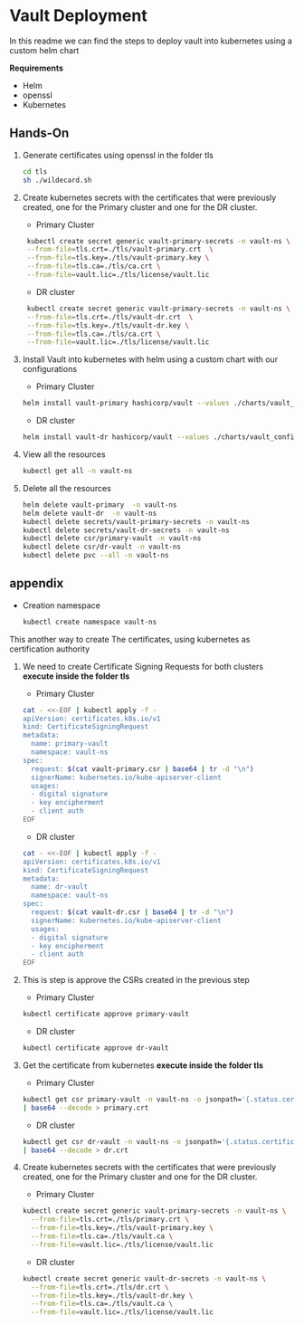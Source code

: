# Vault Deployment

In this readme we can find the steps to deploy vault into kubernetes using a custom helm chart

**Requirements**

- Helm
- openssl
- Kubernetes


## Hands-On

1. Generate certificates using openssl in the folder tls

    ```bash
    cd tls
    sh ./wildecard.sh
    ```

2. Create kubernetes secrets with the certificates that were previously created, one for the Primary cluster and one for the DR cluster.

    - Primary Cluster
    
    ```bash     
     kubectl create secret generic vault-primary-secrets -n vault-ns \
     --from-file=tls.crt=./tls/vault-primary.crt  \
     --from-file=tls.key=./tls/vault-primary.key \
     --from-file=tls.ca=./tls/ca.crt \
     --from-file=vault.lic=./tls/license/vault.lic 
    ```

    - DR cluster
    
    ```bash     
     kubectl create secret generic vault-primary-secrets -n vault-ns \
     --from-file=tls.crt=./tls/vault-dr.crt  \
     --from-file=tls.key=./tls/vault-dr.key \
     --from-file=tls.ca=./tls/ca.crt \
     --from-file=vault.lic=./tls/license/vault.lic 
    ```

3. Install Vault into kubernetes with helm using a custom chart with our configurations
   
    - Primary Cluster
    
    ```bash     
    helm install vault-primary hashicorp/vault --values ./charts/vault_config_primary.yml -n vault-ns
    ```

    - DR cluster
    
    ```bash     
    helm install vault-dr hashicorp/vault --values ./charts/vault_config_dr.yml -n vault-ns
    ```

4. View all the resources
   
    ```bash     
    kubectl get all -n vault-ns
    ```

5. Delete all the resources
   
    ```bash     
    helm delete vault-primary  -n vault-ns
    helm delete vault-dr  -n vault-ns
    kubectl delete secrets/vault-primary-secrets -n vault-ns
    kubectl delete secrets/vault-dr-secrets -n vault-ns
    kubectl delete csr/primary-vault -n vault-ns
    kubectl delete csr/dr-vault -n vault-ns
    kubectl delete pvc --all -n vault-ns
    ```


## appendix

- Creation namespace

  ```bash     
  kubectl create namespace vault-ns
  ```


 This another way to create The certificates, using kubernetes as certification authority

1. We need to create Certificate Signing Requests for both clusters **execute inside the folder tls**

    - Primary Cluster
    
    ```bash     
    cat - <<-EOF | kubectl apply -f -
    apiVersion: certificates.k8s.io/v1
    kind: CertificateSigningRequest
    metadata:
      name: primary-vault
      namespace: vault-ns
    spec:
      request: $(cat vault-primary.csr | base64 | tr -d "\n")
      signerName: kubernetes.io/kube-apiserver-client
      usages:
      - digital signature
      - key encipherment
      - client auth
    EOF
    ```

    - DR cluster
    
    ```bash     
    cat - <<-EOF | kubectl apply -f -
    apiVersion: certificates.k8s.io/v1
    kind: CertificateSigningRequest
    metadata:
      name: dr-vault
      namespace: vault-ns
    spec:
      request: $(cat vault-dr.csr | base64 | tr -d "\n")
      signerName: kubernetes.io/kube-apiserver-client
      usages:
      - digital signature
      - key encipherment
      - client auth
    EOF
    ```

2. This is step is approve the CSRs created in the previous step

    - Primary Cluster
    
    ```bash     
    kubectl certificate approve primary-vault
    ```

    - DR cluster
    
    ```bash     
    kubectl certificate approve dr-vault
    ```

3. Get the certificate from kubernetes **execute inside the folder tls**


    - Primary Cluster
    
    ```bash     
    kubectl get csr primary-vault -n vault-ns -o jsonpath='{.status.certificate}' \
    | base64 --decode > primary.crt
    ```

    - DR cluster
    
    ```bash     
    kubectl get csr dr-vault -n vault-ns -o jsonpath='{.status.certificate}' \
    | base64 --decode > dr.crt
    ```

4. Create kubernetes secrets with the certificates that were previously created, one for the Primary cluster and one for the DR cluster.

    - Primary Cluster
    
    ```bash     
    kubectl create secret generic vault-primary-secrets -n vault-ns \
      --from-file=tls.crt=./tls/primary.crt \
      --from-file=tls.key=./tls/vault-primary.key \
      --from-file=tls.ca=./tls/vault.ca \
      --from-file=vault.lic=./tls/license/vault.lic 
    ```

    - DR cluster
    
    ```bash     
    kubectl create secret generic vault-dr-secrets -n vault-ns \
      --from-file=tls.crt=./tls/dr.crt \
      --from-file=tls.key=./tls/vault-dr.key \
      --from-file=tls.ca=./tls/vault.ca \
      --from-file=vault.lic=./tls/license/vault.lic 
    ```